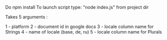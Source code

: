 Do npm install
To launch script type: "node index.js" from project dir

Takes 5 arguments :

1 - platform
2 - document id in google docs
3 - locale column name for Strings
4 - name of locale (base, de, ru)
5 - locale column name for Plurals
